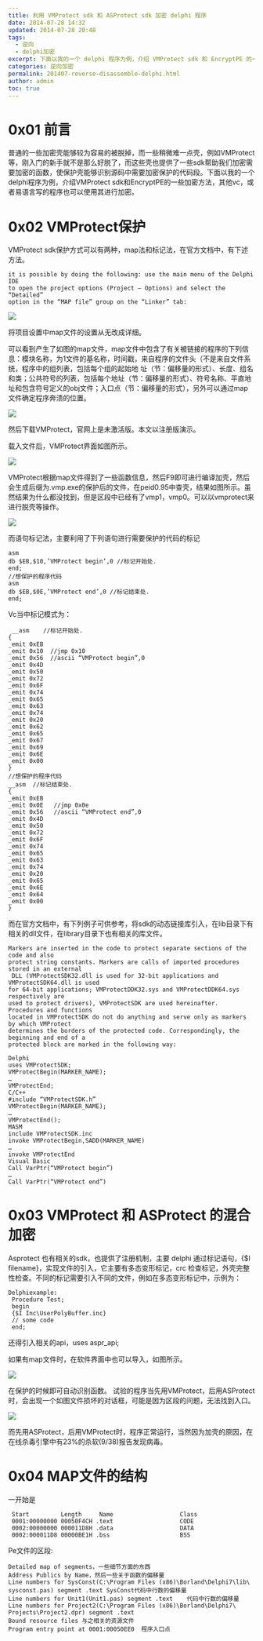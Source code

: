 ```yaml
---
title: 利用 VMProtect sdk 和 ASProtect sdk 加密 delphi 程序
date: 2014-07-28 14:32
updated: 2014-07-28 20:48
tags: 
  - 逆向
  - delphi加密
excerpt: 下面以我的一个 delphi 程序为例，介绍 VMProtect sdk 和 EncryptPE 的一些加密方法，其他vc，或者易语言写的程序也可以使用其进行加密。
categories: 逆向加密
permalink: 201407-reverse-disassemble-delphi.html
author: admin
toc: true
---
```


# 0x01 前言

普通的一些加密壳能够较为容易的被脱掉，而一些稍微难一点壳，例如VMProtect等，刚入门的新手就不是那么好脱了，而这些壳也提供了一些sdk帮助我们加密需要加密的函数，使保护壳能够识别源码中需要加密保护的代码段。下面以我的一个delphi程序为例，介绍VMProtect sdk和EncryptPE的一些加密方法，其他vc，或者易语言写的程序也可以使用其进行加密。

# 0x02 VMProtect保护

VMProtect sdk保护方式可以有两种，map法和标记法，在官方文档中，有下述方法。

```
it is possible by doing the following: use the main menu of the Delphi IDE 
to open the project options (Project – Options) and select the “Detailed” 
option in the “MAP file” group on the “Linker” tab:
```

<img src="https://oijlbmkg8.qnssl.com/blog201407reverse-disassemble-delphi-1.jpg" class="responsive-img">

将项目设置中map文件的设置从无改成详细。

可以看到产生了如图的map文件，map文件中包含了有关被链接的程序的下列信息：模块名称，为1文件的基名称，时间戳，来自程序的文件头（不是来自文件系统，程序中的组列表，包括每个组的起始地 址（节：偏移量的形式）、长度、组名和类；公共符号的列表，包括每个地址（节：偏移量的形式）、符号名称、平直地址和包含符号定义的obj文件；入口点（节：偏移量的形式），另外可以通过map文件确定程序奔溃的位置。

<img src="https://oijlbmkg8.qnssl.com/blog201407reverse-disassemble-delphi-2.jpg" class="responsive-img">

然后下载VMProtect，官网上是未激活版。本文以注册版演示。

载入文件后，VMProtect界面如图所示。

<img src="https://oijlbmkg8.qnssl.com/blog201407reverse-disassemble-delphi-3.jpg" class="responsive-img">

VMProtect根据map文件得到了一些函数信息，然后F9即可进行编译加壳，然后会生成后缀为.vmp.exe的保护后的文件，在peid0.95中查壳，结果如图所示。虽然结果为什么都没找到，但是区段中已经有了vmp1，vmp0。可以以vmprotect来进行脱壳等操作。

<img src="https://oijlbmkg8.qnssl.com/blog201407reverse-disassemble-delphi-4.jpg" class="responsive-img">

而语句标记法，主要利用了下列语句进行需要保护的代码的标记

```assembly
asm
db $EB,$10,’VMProtect begin’,0 //标记开始处.
end;
//想保护的程序代码
asm
db $EB,$0E,’VMProtect end’,0 //标记结束处.
end;
```

Vc当中标记模式为：

```assembly
 __asm    //标记开始处.
{
_emit 0xEB
_emit 0x10  //jmp 0x10
_emit 0x56  //ascii “VMProtect begin”,0
_emit 0x4D
_emit 0x50
_emit 0x72
_emit 0x6F
_emit 0x74
_emit 0x65
_emit 0x63
_emit 0x74
_emit 0x20
_emit 0x62
_emit 0x65
_emit 0x67
_emit 0x69
_emit 0x6E
_emit 0x00
}
//想保护的程序代码
__asm  //标记结束处.
{
_emit 0xEB
_emit 0x0E   //jmp 0x0e
_emit 0x56   //ascii “VMProtect end”,0
_emit 0x4D
_emit 0x50
_emit 0x72
_emit 0x6F
_emit 0x74
_emit 0x65
_emit 0x63
_emit 0x74
_emit 0x20
_emit 0x65
_emit 0x6E
_emit 0x64
_emit 0x00
}
```

而在官方文档中，有下列例子可供参考，将sdk的动态链接库引入，在lib目录下有相关的dll文件，在library目录下也有相关的库文件。

```
Markers are inserted in the code to protect separate sections of the code and also
protect string constants. Markers are calls of imported procedures stored in an external
 DLL (VMProtectSDK32.dll is used for 32-bit applications and VMProtectSDK64.dll is used
for 64-bit applications; VMProtectDDK32.sys and VMProtectDDK64.sys respectively are
used to protect drivers), VMProtectSDK are used hereinafter. Procedures and functions
located in VMProtectSDK do not do anything and serve only as markers by which VMProtect
determines the borders of the protected code. Correspondingly, the beginning and end of a
protected block are marked in the following way:

Delphi
uses VMProtectSDK;
VMProtectBegin(MARKER_NAME);
…
VMProtectEnd;
C/C++
#include “VMProtectSDK.h”
VMProtectBegin(MARKER_NAME);
…
VMProtectEnd();
MASM
include VMProtectSDK.inc
invoke VMProtectBegin,SADD(MARKER_NAME)
…
invoke VMProtectEnd
Visual Basic
Call VarPtr(“VMProtect begin”)
…
Call VarPtr(“VMProtect end”)
```

# 0x03 VMProtect 和 ASProtect 的混合加密

Asprotect 也有相关的sdk，也提供了注册机制，主要 delphi 通过标记语句，{$I filename}，实现文件的引入，它主要有多态变形标记，crc 检查标记，外壳完整性检查。不同的标记需要引入不同的文件，例如在多态变形标记中，示例为：

```delphi
Delphiexample:
 Procedure Test;
 begin
 {$I Inc\UserPolyBuffer.inc}
 // some code
 end;
```

还得引入相关的api，uses  aspr_api;

如果有map文件时，在软件界面中也可以导入，如图所示。

<img src="https://oijlbmkg8.qnssl.com/blog201407reverse-disassemble-delphi-5.jpg" class="responsive-img">

在保护的时候即可自动识别函数。
试验的程序当先用VMProtect，后用ASProtect时，会出现一个如图文件损坏的对话框，可能是因为区段的问题，无法找到入口。

<img src="https://oijlbmkg8.qnssl.com/blog201407reverse-disassemble-delphi-6.jpg" class="responsive-img">

而先用ASProtect，后用VMProtect时，程序正常运行，当然因为加壳的原因，在在线杀毒引擎中有23%的杀软(9/38)报告发现病毒。

# 0x04 MAP文件的结构

一开始是

```assembly
 Start         Length     Name                   Class
 0001:00000000 00050F4CH .text                   CODE
 0002:00000000 000011D8H .data                   DATA
 0002:000011D8 00000BE1H .bss                    BSS
```

Pe文件的区段:

```
Detailed map of segments，一些细节方面的东西
Address Publics by Name，然后一些关于函数的偏移量
Line numbers for SysConst(C:\Program Files (x86)\Borland\Delphi7\lib\
sysconst.pas) segment .text SysConst代码中行数的偏移量
Line numbers for Unit1(Unit1.pas) segment .text    代码中行数的偏移量
Line numbers for Project2(C:\Program Files (x86)\Borland\Delphi7\
Projects\Project2.dpr) segment .text
Bound resource files 与之相关的资源文件
Program entry point at 0001:00050EE0  程序入口点
```